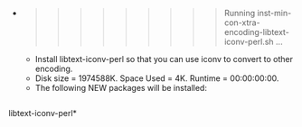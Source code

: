 * >>>>>>>>> Running inst-min-con-xtra-encoding-libtext-iconv-perl.sh ...
  * Install libtext-iconv-perl so that you can use iconv to convert to other encoding.
  * Disk size = 1974588K. Space Used = 4K. Runtime = 00:00:00:00.
  * The following NEW packages will be installed:
  ```bash
libtext-iconv-perl*
  ```
